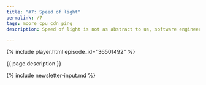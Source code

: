 ```yaml
---
title: "#7: Speed of light"
permalink: /7
tags: moore cpu cdn ping
description: Speed of light is not as abstract to us, software engineers, as you might think. If you are deploying to the cloud or if you want to squeeze every bit of performance in your app, speed of light holds you back

---
```


{% include player.html episode_id="36501492" %}

{{ page.description }}

{% include newsletter-input.md %}
